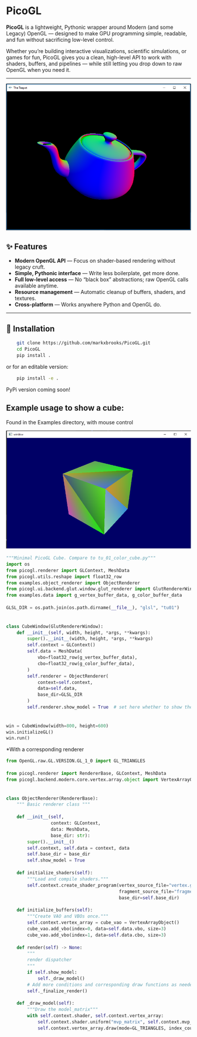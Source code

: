 # PicoGL

**PicoGL** is a lightweight, Pythonic wrapper around Modern (and some Legacy) OpenGL — designed to make GPU programming simple, readable, and fun without sacrificing low-level control.

Whether you’re building interactive visualizations, scientific simulations, or games for fun, PicoGL gives you a clean, high-level API to work with shaders, buffers, and pipelines — while still letting you drop down to raw OpenGL when you need it.

---
![teapot](teapot_normal.png)


## ✨ Features

- **Modern OpenGL API** — Focus on shader-based rendering without legacy cruft.
- **Simple, Pythonic interface** — Write less boilerplate, get more done.
- **Full low-level access** — No “black box” abstractions; raw OpenGL calls available anytime.
- **Resource management** — Automatic cleanup of buffers, shaders, and textures.
- **Cross-platform** — Works anywhere Python and OpenGL do.

---

## 🚀 Installation

```bash
    git clone https://github.com/markxbrooks/PicoGL.git
    cd PicoGL
    pip install .
```
or for an editable version:

```bash
    pip install -e .
```
PyPi version coming soon!

##  Example usage to show a cube:
Found in the Examples directory, with mouse control

![cube](cube.png)

```python
"""Minimal PicoGL Cube. Compare to tu_01_color_cube.py"""
import os
from picogl.renderer import GLContext, MeshData
from picogl.utils.reshape import float32_row
from examples.object_renderer import ObjectRenderer
from picogl.ui.backend.glut.window.glut_renderer import GlutRendererWindow
from examples.data import g_vertex_buffer_data, g_color_buffer_data

GLSL_DIR = os.path.join(os.path.dirname(__file__), "glsl", "tu01")


class CubeWindow(GlutRendererWindow):
    def __init__(self, width, height, *args, **kwargs):
        super().__init__(width, height, *args, **kwargs)
        self.context = GLContext()
        self.data = MeshData(
            vbo=float32_row(g_vertex_buffer_data),
            cbo=float32_row(g_color_buffer_data),
        )
        self.renderer = ObjectRenderer(
            context=self.context,
            data=self.data,
            base_dir=GLSL_DIR
        )
        self.renderer.show_model = True  # set here whether to show the cube


win = CubeWindow(width=800, height=600)
win.initializeGL()
win.run()
```
*With a corresponding renderer

```python
from OpenGL.raw.GL.VERSION.GL_1_0 import GL_TRIANGLES

from picogl.renderer import RendererBase, GLContext, MeshData
from picogl.backend.modern.core.vertex.array.object import VertexArrayObject


class ObjectRenderer(RendererBase):
    """ Basic renderer class """

    def __init__(self,
                 context: GLContext,
                 data: MeshData,
                 base_dir: str):
        super().__init__()
        self.context, self.data = context, data
        self.base_dir = base_dir
        self.show_model = True

    def initialize_shaders(self):
        """Load and compile shaders."""
        self.context.create_shader_program(vertex_source_file="vertex.glsl",
                                           fragment_source_file="fragment.glsl",
                                           base_dir=self.base_dir)

    def initialize_buffers(self):
        """Create VAO and VBOs once."""
        self.context.vertex_array = cube_vao = VertexArrayObject()
        cube_vao.add_vbo(index=0, data=self.data.vbo, size=3)
        cube_vao.add_vbo(index=1, data=self.data.cbo, size=3)

    def render(self) -> None:
        """
        render dispatcher
        """
        if self.show_model:
            self._draw_model()
        # Add more conditions and corresponding draw functions as needed
        self._finalize_render()

    def _draw_model(self):
        """Draw the model_matrix"""
        with self.context.shader, self.context.vertex_array:
            self.context.shader.uniform("mvp_matrix", self.context.mvp_matrix)
            self.context.vertex_array.draw(mode=GL_TRIANGLES, index_count=self.data.vertex_count)

```

